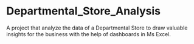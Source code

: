 # Departmental_Store_Analysis
A project that analyze the data of a Departmental Store to draw valuable insights for the business with the help of dashboards in Ms Excel.
